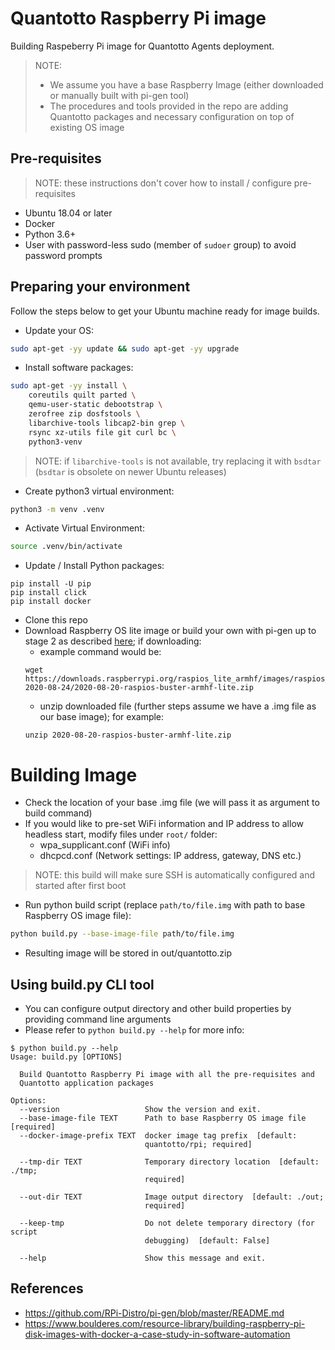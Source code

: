 # Quantotto Raspberry Pi image

Building Raspeberry Pi image for Quantotto Agents deployment.

> NOTE:
> - We assume you have a base Raspberry Image (either downloaded or manually built with pi-gen tool)
> - The procedures and tools provided in the repo are adding Quantotto packages and necessary configuration on top of existing OS image

## Pre-requisites

> NOTE:  these instructions don't cover how to install / configure pre-requisites

- Ubuntu 18.04 or later
- Docker
- Python 3.6+
- User with password-less sudo (member of `sudoer` group) to avoid password prompts

## Preparing your environment

Follow the steps below to get your Ubuntu machine ready for image builds.

- Update your OS:
```bash
sudo apt-get -yy update && sudo apt-get -yy upgrade
```

- Install software packages:
```bash
sudo apt-get -yy install \
    coreutils quilt parted \
    qemu-user-static debootstrap \
    zerofree zip dosfstools \
    libarchive-tools libcap2-bin grep \
    rsync xz-utils file git curl bc \
    python3-venv
```
> NOTE: if `libarchive-tools` is not available, try replacing it with `bsdtar` (`bsdtar` is obsolete on newer Ubuntu releases)

- Create python3 virtual environment:
```bash
python3 -m venv .venv
```

- Activate Virtual Environment:
```bash
source .venv/bin/activate
```

- Update / Install Python packages:
```
pip install -U pip
pip install click
pip install docker
```

- Clone this repo
- Download Raspberry OS lite image or build your own with pi-gen up to stage 2 as described [here](https://github.com/RPi-Distro/pi-gen#stage-specification); if downloading:
    - example command would be:
    ```
    wget https://downloads.raspberrypi.org/raspios_lite_armhf/images/raspios_lite_armhf-2020-08-24/2020-08-20-raspios-buster-armhf-lite.zip
    ```
    - unzip downloaded file (further steps assume we have a .img file as our base image); for example:
    ```
    unzip 2020-08-20-raspios-buster-armhf-lite.zip
    ```

# Building Image

- Check the location of your base .img file (we will pass it as argument to build command)
- If you would like to pre-set WiFi information and IP address to allow headless start, modify files under `root/` folder:
    - wpa_supplicant.conf (WiFi info)
    - dhcpcd.conf (Network settings: IP address, gateway, DNS etc.)

> NOTE: this build will make sure SSH is automatically configured and started after first boot

- Run python build script (replace `path/to/file.img` with path to base Raspberry OS image file):
```bash
python build.py --base-image-file path/to/file.img
```

- Resulting image will be stored in out/quantotto.zip

## Using build.py CLI tool

- You can configure output directory and other build properties by providing command line arguments
- Please refer to `python build.py --help` for more info:

```
$ python build.py --help
Usage: build.py [OPTIONS]

  Build Quantotto Raspberry Pi image with all the pre-requisites and
  Quantotto application packages

Options:
  --version                   Show the version and exit.
  --base-image-file TEXT      Path to base Raspberry OS image file  [required]
  --docker-image-prefix TEXT  docker image tag prefix  [default:
                              quantotto/rpi; required]

  --tmp-dir TEXT              Temporary directory location  [default: ./tmp;
                              required]

  --out-dir TEXT              Image output directory  [default: ./out;
                              required]

  --keep-tmp                  Do not delete temporary directory (for script
                              debugging)  [default: False]

  --help                      Show this message and exit.
```


## References

- https://github.com/RPi-Distro/pi-gen/blob/master/README.md
- https://www.boulderes.com/resource-library/building-raspberry-pi-disk-images-with-docker-a-case-study-in-software-automation



